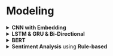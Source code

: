 # Modeling

<div style='width:1000px;margin:auto'>

<details><summary><b>CNN with Embedding</b></summary><p><ul>
<li><a href='./0_notebooks/CNN.html'>CNN with GloVe</a></li>
<li><a href='./0_notebooks/ch07.html'>CNN with GoogleNews <b>word2vec</b></a></li>
</ul></p></details>

<details><summary><b>LSTM & GRU & Bi-Directional</b></summary><p>
<li><a href='./0_notebooks/LSTM_Toxic.html'>LSTM with Text</a></li>
<h4>Note: For Bi-Directional, do the following:</h4>
```
# you have 2 options:
# 1. return a sequence, then select the max features among them.
# 2. Don't return a sequence, just return the last value, and here there's no neet for GlobalMaxPool1D
x = Bidirectional(LSTM(15, return_sequences=True))(x)
x = GlobalMaxPool1D()(x)
```
</p></details>

<details><summary><b>BERT</b></summary><p>
<li><a href='./0_notebooks/BERT for Humans.html#Comprehensive-BERT-Tutorial'>Tutorials on BERT</a></li>
<li><a href='./0_notebooks/BERT Keras.html#This-is-the-very-first-time-I-would-be-implementing-BERT.'>BERT Keras</a></li>
<li><a href='./0_notebooks/BERT using simple transformers.html'>BERT using simpleTransformers</a></li>
</p></details>

<details><summary><b>Sentiment Analysis</b> using <b>Rule-based</b></summary><p>
```
# !pip install vaderSentiment
from vaderSentiment.vaderSentiment import SentimentIntensityAnalyzer
sa = SentimentIntensityAnalyzer()
# sa.lexicon --> Print the lexicons

sa.polarity_scores(text="Python is very readable and it's great for NLP.")
```
```
corpus = ["Absolutely perfect! Love it! :-) :-) :-)",
          "Horrible! Completely useless. :(",
          "It was OK. some good and some bad things."]

for doc in corpus:
    scores = sa.polarity_scores(doc)
    print(f"{scores['compound']:+}: {doc}")
```
</p></details>

<details><summary><b>Latent Discriminant Analysis</b></summary><p>
<p>NOTE: you can use it in sklearn. (sklearn.discriminant_analysis.LinearDiscriminantAnalysis), but here we show the manual calculations on spam filter.</p>
<p>LDA is very useful when we have more columns and less rows, specially in text analysis</p>

```
# 1. Calculate the TF-IDF
from sklearn.feature_extraction.text import TfidfVectorizer
from nltk.tokenize.casual import casual_tokenize
tfidf_model = TfidfVectorizer(tokenizer=casual_tokenize)
tfidf_docs  = tfidf_model.fit_transform(sms.text).toarray()

# 2. Calculate the mean for spam and ham.
mask = sms.spam.astype(bool).values
spam_centriod = tfidf_docs[mask].mean(axis=0)
ham_centriod  = tfidf_docs[~mask].mean(axis=0)

# 3. Dot product with TF_IDF matrix.
spamminess_score = tfidf_docs.dot(spam_centriod - ham_centriod)
spamminess_score.round(2)

# 4. Normalize to predict.
from sklearn.preprocessing import MinMaxScaler
sms["lda_score"]   = MinMaxScaler().fit_transform(spamminess_score.reshape(-1, 1))
sms["lda_predict"] = (sms.lda_score > .5).astype(int)
sms["spam lda_predict lda_score".split()].round(2).head(6)~~~~
```
</p></details>

<details><summary><b>Language Model</b></summary><p>
<h4>1. Load the corpus</h4>
```
import nltk
nltk.download("gutenberg")
from nltk.corpus import gutenberg
gutenberg.fileids()

# Concatenate the samples into one corpus
text = ''
for txt in gutenberg.fileids():
    if 'shakespeare' in txt:
        text += gutenberg.raw(txt).lower()

chars = sorted(list(set(text)))
char_indices = dict((c, i) for i, c in enumerate(chars))
indices_char = dict((i, c) for i, c in enumerate(chars))

print(f"corpus length: {bg(len(text))}, total chars: {bg(len(chars))}")
```

<h4>2. Prepare the input & output</h4>
```
maxlen = 40
step   = 3
sentences  = []
next_chars = []

for i in range(0, len(text) - maxlen, step):
    sentences.append(text[i: i+maxlen])
    next_chars.append(text[i+maxlen])

print(f"nb sequences: {bg(len(sentences))}, {bg(len(next_chars))}")
```

<h4>3. Create One-Hot encoding</h4>
```
X = np.zeros((len(sentences), maxlen, len(chars)), dtype=np.bool)
y = np.zeros((len(sentences), len(chars)), dtype=np.bool)

for i, sentence in enumerate(sentences):
    for t, char in enumerate(sentence):
        X[i, t, char_indices[char]] = 1
    y[i, char_indices[next_chars[i]]] = 1
```

<h4>3. Create the model</h4>
```
import tensorflow as tf
from tensorflow.keras.models import Sequential
from tensorflow.keras.layers import Dense, Activation
from tensorflow.keras.layers import LSTM
from tensorflow.keras.optimizers import RMSprop

model = Sequential([
    LSTM(128, input_shape=(maxlen, len(chars))),
    Dense(len(chars), activation="softmax")
])

optimizer = RMSprop(lr=.01)
model.compile(loss="categorical_crossentropy", optimizer=optimizer)
model.summary()

# Train the model.
epochs          = 6
batch_size      = 128
model_structure = model.to_json()
with open("shakes_lstm_model.json", "w") as json_file:
    json_file.write(model_structure)

for i in range(5):
    model.fit(X, y,
              batch_size=batch_size,
              epochs=epochs)
    model.save_weights(f"shakes_lstm_weights_{i+1}.h5")
```

<h4>4. Predict the next n characters with temperature</h4>
```
import random
def sample(preds, temprature=1.0):
    preds     = np.asarray(preds).astype('float64')
    preds     = np.log(preds) / temprature
    exp_preds = np.exp(preds)
    preds     = exp_preds / np.sum(exp_preds)
    probas    = np.random.multinomial(1, preds, 1)
    return np.argmax(probas)
    
import sys
start_index = random.randint(0, len(text)-maxlen-1)
for diversity in [.2, .5, 1.]:
    print()
    print(f"------------ Diversity: {diversity}")
    generated = ''
    sentence  = text[start_index: start_index+maxlen]
    generated += sentence
    print(f"---------- Generating with seed: {sentence}")
    sys.stdout.write(generated)
    
    for i in range(400):
        x = np.zeros((1, maxlen, len(chars)))
        for t, char in enumerate(sentence):
            x[0, t, char_indices[char]] = 1.
        preds = model.predict(x, verbose=0)[0]
        next_index = sample(preds, diversity)
        next_char  = indices_char[next_index]
        generated += next_char
        sentence   = sentence[1:] + next_char
        sys.stdout.write(next_char)
        sys.stdout.flush()

    print()
```
</p></details>
</div>